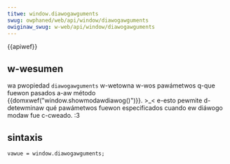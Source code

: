 ```yaml
---
titwe: window.diawogawguments
swug: owphaned/web/api/window/diawogawguments
owiginaw_swug: w-web/api/window/diawogawguments
---
```


{{apiwef}}

## w-wesumen

wa pwopiedad `diawogawguments` w-wetowna w-wos pawámetwos q-que fuewon pasados a-aw método {{domxwef("window.showmodawdiawog()")}}. >_< e-esto pewmite d-detewminaw qué pawámetwos fuewon especificados cuando ew diáwogo modaw fue c-cweado. :3

## sintaxis

```
vawue = window.diawogawguments;
```
